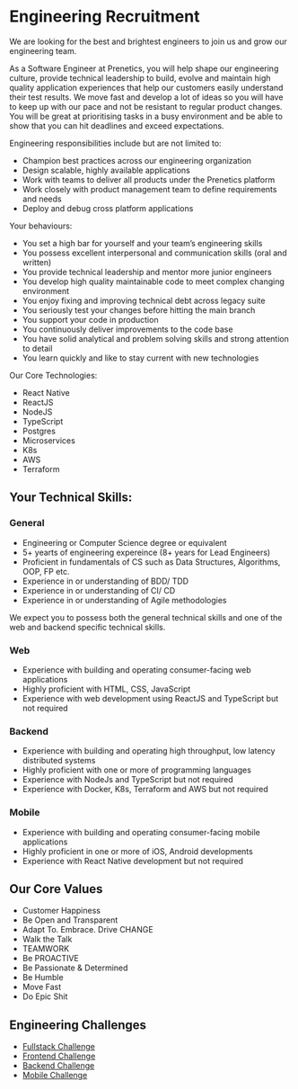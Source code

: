 # Engineering Recruitment

We are looking for the best and brightest engineers to join us and grow our engineering team. 

As a Software Engineer at Prenetics, you will help shape our engineering culture, provide technical leadership to build, evolve and maintain high quality application experiences that help our customers easily understand their test results. We move fast and develop a lot of ideas so you will have to keep up with our pace and not be resistant to regular product changes. You will be great at prioritising tasks in a busy environment and be able to show that you can hit deadlines and exceed expectations.

Engineering responsibilities include but are not limited to:

* Champion best practices across our engineering organization
* Design scalable, highly available applications
* Work with teams to deliver all products under the Prenetics platform
* Work closely with product management team to define requirements and needs
* Deploy and debug cross platform applications
 
Your behaviours:
* You set a high bar for yourself and your team’s engineering skills
* You possess excellent interpersonal and communication skills (oral and written)
* You provide technical leadership and mentor more junior engineers
* You develop high quality maintainable code to meet complex changing environment
* You enjoy fixing and improving technical debt across legacy suite
* You seriously test your changes before hitting the main branch
* You support your code in production
* You continuously deliver improvements to the code base
* You have solid analytical and problem solving skills and strong attention to detail
* You learn quickly and like to stay current with new technologies
 
Our Core Technologies:
* React Native
* ReactJS
* NodeJS
* TypeScript
* Postgres
* Microservices
* K8s
* AWS
* Terraform
 
## Your Technical Skills:
### General
* Engineering or Computer Science degree or equivalent
* 5+ yearts of engineering expereince (8+ years for Lead Engineers)
* Proficient in fundamentals of CS such as Data Structures, Algorithms, OOP, FP etc.
* Experience in or understanding of BDD/ TDD
* Experience in or understanding of CI/ CD
* Experience in or understanding of Agile methodologies

We expect you to possess both the general technical skills and one of the web and backend specific technical skills.

### Web
* Experience with building and operating consumer-facing web applications
* Highly proficient with HTML, CSS, JavaScript
* Experience with web development using ReactJS and TypeScript but not required
 
### Backend
* Experience with building and operating high throughput, low latency distributed systems
* Highly proficient with one or more of programming languages
* Experience with NodeJs and TypeScript but not required
* Experience with Docker, K8s, Terraform and AWS but not required
 
### Mobile
* Experience with building and operating consumer-facing mobile applications
* Highly proficient in one or more of iOS, Android developments
* Experience with React Native development but not required

## Our Core Values
* Customer Happiness
* Be Open and Transparent
* Adapt To. Embrace. Drive CHANGE
* Walk the Talk
* TEAMWORK
* Be PROACTIVE
* Be Passionate & Determined
* Be Humble
* Move Fast
* Do Epic Shit 

## Engineering Challenges
* [Fullstack Challenge](fullstack.md)
* [Frontend Challenge](frontend.md)
* [Backend Challenge](backend.md)
* [Mobile Challenge](mobile.md)
